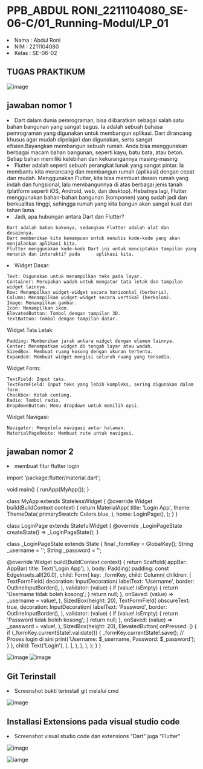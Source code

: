 # PPB_ABDUL RONI_2211104080_SE-06-C/01_Running-Modul/LP_01

<li> Nama   : Abdul Roni
<li> NIM    : 2211104080
<li> Kelas  : SE-06-02

## TUGAS PRAKTIKUM


![image](img/soal.png)

## jawaban nomor 1 
<li> Dart dalam dunia pemrograman, bisa diibaratkan sebagai salah satu bahan bangunan yang sangat bagus. Ia adalah sebuah bahasa pemrograman yang digunakan untuk membangun aplikasi. Dart dirancang khusus agar mudah dipelajari dan digunakan, serta sangat efisien.Bayangkan membangun sebuah rumah. Anda bisa menggunakan berbagai macam bahan bangunan, seperti kayu, batu bata, atau beton. Setiap bahan memiliki kelebihan dan kekurangannya masing-masing

<li>Flutter adalah seperti sebuah perangkat lunak yang sangat pintar. Ia membantu kita merancang dan membangun rumah (aplikasi) dengan cepat dan mudah. Menggunakan Flutter, kita bisa membuat desain rumah yang indah dan fungsional, lalu membangunnya di atas berbagai jenis tanah (platform seperti iOS, Android, web, dan desktop). Hebatnya lagi, Flutter menggunakan bahan-bahan bangunan (komponen) yang sudah jadi dan berkualitas tinggi, sehingga rumah yang kita bangun akan sangat kuat dan tahan lama.

<li>Jadi, apa hubungan antara Dart dan Flutter?

    Dart adalah bahan bakunya, sedangkan Flutter adalah alat dan desainnya.
    Dart memberikan kita kemampuan untuk menulis kode-kode yang akan menjalankan aplikasi kita.
    Flutter menggunakan kode-kode Dart ini untuk menciptakan tampilan yang menarik dan interaktif pada      aplikasi kita.

<li>Widget Dasar:

    Text: Digunakan untuk menampilkan teks pada layar.
    Container: Merupakan wadah untuk mengatur tata letak dan tampilan widget lainnya.
    Row: Menampilkan widget-widget secara horizontal (berbaris).
    Column: Menampilkan widget-widget secara vertikal (berkolom).
    Image: Menampilkan gambar.
    Icon: Menampilkan ikon.
    ElevatedButton: Tombol dengan tampilan 3D.
    TextButton: Tombol dengan tampilan datar.

Widget Tata Letak:

    Padding: Memberikan jarak antara widget dengan elemen lainnya.
    Center: Menempatkan widget di tengah layar atau wadah.
    SizedBox: Membuat ruang kosong dengan ukuran tertentu.
    Expanded: Membuat widget mengisi seluruh ruang yang tersedia.

Widget Form:

    TextField: Input teks.
    TextFormField: Input teks yang lebih kompleks, sering digunakan dalam form.
    Checkbox: Kotak centang.
    Radio: Tombol radio.
    DropdownButton: Menu dropdown untuk memilih opsi.

Widget Navigasi:

    Navigator: Mengelola navigasi antar halaman.
    MaterialPageRoute: Membuat rute untuk navigasi.


## jawaban nomor 2
<li> membuat fitur flutter login

import 'package:flutter/material.dart';

void main() {
  runApp(MyApp());
}

class MyApp extends StatelessWidget {
  @override
  Widget build(BuildContext context) {
    return MaterialApp(
      title: 'Login App',
      theme: ThemeData(
        primarySwatch: Colors.blue,
      ),
      home: LoginPage(),
    );
  }
}

class LoginPage extends StatefulWidget {
  @override
  _LoginPageState createState() => _LoginPageState();
}

class _LoginPageState extends State<LoginPage> {
  final _formKey = GlobalKey<FormState>();
  String _username = '';
  String _password = '';

  @override
  Widget build(BuildContext context) {
    return Scaffold(
      appBar: AppBar(
        title: Text('Login App'),
      ),
      body: Padding(
        padding: const EdgeInsets.all(20.0),
        child: Form(
          key: _formKey,
          child: Column(
            children: [
              TextFormField(
                decoration: InputDecoration(
                  labelText: 'Username',
                  border: OutlineInputBorder(),
                ),
                validator: (value) {
                  if (value!.isEmpty) {
                    return 'Username tidak boleh kosong';
                  }
                  return null;
                },
                onSaved: (value) => _username = value!,
              ),
              SizedBox(height: 20),
              TextFormField(
                obscureText: true,
                decoration: InputDecoration(
                  labelText: 'Password',
                  border: OutlineInputBorder(),
                ),
                validator: (value) {
                  if (value!.isEmpty) {
                    return 'Password tidak boleh kosong';
                  }
                  return null;
                },
                onSaved: (value) => _password = value!,
              ),
              SizedBox(height: 20),
              ElevatedButton(
                onPressed: () {
                  if (_formKey.currentState!.validate()) {
                    _formKey.currentState!.save();
                    // Proses login di sini
                    print('Username: $_username, Password: $_password');
                  }
                },
                child: Text('Login'),
              ),
            ],
          ),
        ),
      ),
    );
  }
}


![image](img/login_data.png)
![image](img/login_view.png)

## Git Terinstall
<li> Screenshot bukti terinstall git melalui cmd

![image](img/GIT_BASH.png)

## Installasi Extensions pada visual studio code
<li> Screenshot visual studio code dan extensions "Dart" juga "Flutter"

![image](img/EX.DART.png)
<br>

![iamge](img/EX.FLUTTER.png)
